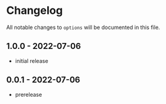 # Changelog

All notable changes to `options` will be documented in this file.

## 1.0.0 - 2022-07-06

- initial release

## 0.0.1 - 2022-07-06

- prerelease
